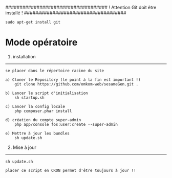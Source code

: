 ####################################
! Attention Git doit être installé !
####################################

    sudo apt-get install git
    

Mode opératoire
========================
1) installation
------------------------------------------
    se placer dans le répertoire racine du site
    
    a) Cloner le Repository (le point à la fin est important !)
        git clone https://github.com/omkom-web/sesameGen.git .
    
    b) Lancer le script d'initialisation
        sh startup.sh
    
    c) Lancer la config locale
        php composer.phar install
        
    d) création du compte super-admin
        php app/console fos:user:create --super-admin
        
    e) Mettre à jour les bundles
        sh update.sh
        
2) Mise à jour
------------------------------------------

    sh update.sh
    
    placer ce script en CRON permet d'être toujours à jour !!